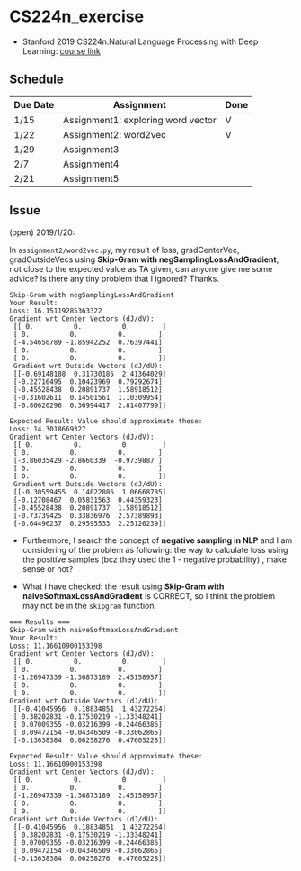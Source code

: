 # CS224n_exercise
- Stanford 2019 CS224n:Natural Language Processing with Deep Learning: [course link](http://web.stanford.edu/class/cs224n/index.html)

## Schedule
| Due Date | Assignment                         | Done |
| :------- | ---------------------------------- | ---- |
| 1/15     | Assignment1: exploring word vector | V    |
| 1/22     | Assignment2: word2vec              | V    |
| 1/29     | Assignment3                        |      |
| 2/7      | Assignment4                        |      |
| 2/21     | Assignment5                        |      |



## Issue 

(open) 2019/1/20: 

In `assignment2/word2vec.py`,  my result of loss, gradCenterVec, gradOutsideVecs using **Skip-Gram with negSamplingLossAndGradient**,  not close to the expected value as TA given, can anyone give me some advice? Is there any tiny problem that I ignored?  Thanks. 

```
Skip-Gram with negSamplingLossAndGradient
Your Result:
Loss: 16.15119285363322
Gradient wrt Center Vectors (dJ/dV):
 [[ 0.          0.          0.        ]
 [ 0.          0.          0.        ]
 [-4.54650789 -1.85942252  0.76397441]
 [ 0.          0.          0.        ]
 [ 0.          0.          0.        ]]
 Gradient wrt Outside Vectors (dJ/dU):
 [[-0.69148188  0.31730185  2.41364029]
 [-0.22716495  0.10423969  0.79292674]
 [-0.45528438  0.20891737  1.58918512]
 [-0.31602611  0.14501561  1.10309954]
 [-0.80620296  0.36994417  2.81407799]]

Expected Result: Value should approximate these:
Loss: 14.3018669327
Gradient wrt Center Vectors (dJ/dV):
 [[ 0.          0.          0.        ]
 [ 0.          0.          0.        ]
 [-3.86035429 -2.8660339  -0.9739887 ]
 [ 0.          0.          0.        ]
 [ 0.          0.          0.        ]]
 Gradient wrt Outside Vectors (dJ/dU):
 [[-0.30559455  0.14022886  1.06668785]
 [-0.12708467  0.05831563  0.44359323]
 [-0.45528438  0.20891737  1.58918512]
 [-0.73739425  0.33836976  2.57389893]
 [-0.64496237  0.29595533  2.25126239]]
```



- Furthermore, I search the concept of **negative sampling in NLP** and I am considering of the problem as following: the way to calculate loss using the positive samples (bcz they used the 1 - negative probability) , make sense or not?

* What I have checked: the result using **Skip-Gram with naiveSoftmaxLossAndGradient** is CORRECT, so I think the problem may not be in the `skipgram` function. 

```
=== Results ===
Skip-Gram with naiveSoftmaxLossAndGradient
Your Result:
Loss: 11.16610900153398
Gradient wrt Center Vectors (dJ/dV):
 [[ 0.          0.          0.        ]
 [ 0.          0.          0.        ]
 [-1.26947339 -1.36873189  2.45158957]
 [ 0.          0.          0.        ]
 [ 0.          0.          0.        ]]
Gradient wrt Outside Vectors (dJ/dU):
 [[-0.41045956  0.18834851  1.43272264]
 [ 0.38202831 -0.17530219 -1.33348241]
 [ 0.07009355 -0.03216399 -0.24466386]
 [ 0.09472154 -0.04346509 -0.33062865]
 [-0.13638384  0.06258276  0.47605228]]

Expected Result: Value should approximate these:
Loss: 11.16610900153398
Gradient wrt Center Vectors (dJ/dV):
 [[ 0.          0.          0.        ]
 [ 0.          0.          0.        ]
 [-1.26947339 -1.36873189  2.45158957]
 [ 0.          0.          0.        ]
 [ 0.          0.          0.        ]]
Gradient wrt Outside Vectors (dJ/dU):
 [[-0.41045956  0.18834851  1.43272264]
 [ 0.38202831 -0.17530219 -1.33348241]
 [ 0.07009355 -0.03216399 -0.24466386]
 [ 0.09472154 -0.04346509 -0.33062865]
 [-0.13638384  0.06258276  0.47605228]]
```

